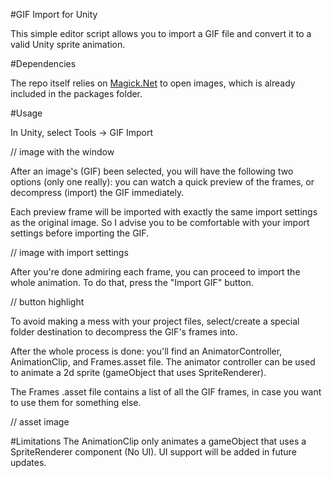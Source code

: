 #GIF Import for Unity

This simple editor script allows you to import a GIF file and convert it 
to a valid Unity sprite animation.

#Dependencies

The repo itself relies on [Magick.Net](https://github.com/dlemstra/Magick.NET) to open images, which is already included in the packages folder.

#Usage

In Unity, select Tools -> GIF Import

// image with the window

After an image's (GIF) been selected, you will have the following two options (only one really): you can watch a quick preview of the frames, or decompress (import) the GIF immediately.

Each preview frame will be imported with exactly the same import settings as the original image. So I advise you to be comfortable with your import settings before importing the GIF.

// image with import settings

After you're done admiring each frame, you can proceed to import the whole animation. To do that, press the "Import GIF" button.

// button highlight

To avoid making a mess with your project files, select/create a special folder destination to decompress the GIF's frames into.

After the whole process is done: you'll find an AnimatorController, AnimationClip, and Frames.asset file. The animator controller can be used to animate a 2d sprite (gameObject that uses SpriteRenderer). 

The Frames .asset file contains a list of all the GIF frames, in case you want to use them for something else.

// asset image

#Limitations
The AnimationClip only animates a gameObject that uses a SpriteRenderer component (No UI). UI support will be added in future updates.